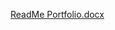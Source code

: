 [ReadMe Portfolio.docx](https://github.com/Leland41/Project-1-Portfolio/files/7384561/ReadMe.Portfolio.docx)
